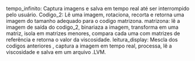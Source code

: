 tempo_infinito: Captura imagens e salva em tempo real até ser interrompido pelo usuário.
Codigo_2: Lê uma imagem, rotaciona, recorta e retorna uma imagem do tamanho adequado para o codigo matrizona.
matrizona: lê a imagem de saída do codigo_2, binariaza a imagem, transforma em uma matriz, isola em matrizes menores, compara cada uma com matrizes de referência e retorna o valor da viscosidade.
leitura_display: Mescla dos codigos anteriores , captura a imagem em tempo real, processa, lê a viscosidade e salva em um arquivo .LVM.
